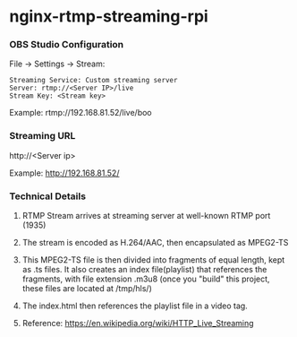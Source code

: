 # nginx-rtmp-streaming-rpi

### OBS Studio Configuration
File -> Settings -> Stream:
```
Streaming Service: Custom streaming server
Server: rtmp://<Server IP>/live
Stream Key: <Stream key>
```

Example: rtmp://192.168.81.52/live/boo

### Streaming URL

http://&lt;Server ip&gt;

Example: http://192.168.81.52/


### Technical Details
1. RTMP Stream arrives at streaming server at well-known RTMP port (1935)

2. The stream is encoded as H.264/AAC, then encapsulated as MPEG2-TS

3. This MPEG2-TS file is then divided into fragments of equal length, kept as .ts files. It also creates an index file(playlist) that references the fragments, with file extension .m3u8
 (once you "build" this project, these files are located at /tmp/hls/<stream name>)

4. The index.html then references the playlist file in a video tag.

5. Reference: https://en.wikipedia.org/wiki/HTTP_Live_Streaming




